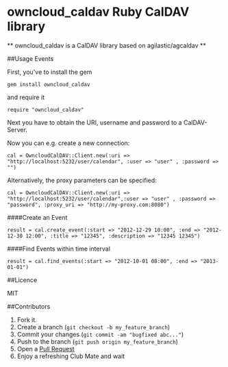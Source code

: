 # owncloud_caldav Ruby CalDAV library

** owncloud_caldav is a CalDAV library based on agilastic/agcaldav **

##Usage Events

First, you've to install the gem

    gem install owncloud_caldav

and require it

    require "owncloud_caldav"

Next you have to obtain the URI, username and password to a CalDAV-Server.


Now you can e.g. create a new connection:
    	
	cal = OwncloudCalDAV::Client.new(:uri => "http://localhost:5232/user/calendar", :user => "user" , :password => "")

Alternatively, the proxy parameters can be specified:

	cal = OwncloudCalDAV::Client.new(:uri => "http://localhost:5232/user/calendar",:user => "user" , :password => "password", :proxy_uri => "http://my-proxy.com:8080")


####Create an Event

    result = cal.create_event(:start => "2012-12-29 10:00", :end => "2012-12-30 12:00", :title => "12345", :description => "12345 12345")


####Find Events within time interval

    result = cal.find_events(:start => "2012-10-01 08:00", :end => "2013-01-01")

 
##Licence

MIT



##Contributors


1. Fork it.
2. Create a branch (`git checkout -b my_feature_branch`)
3. Commit your changes (`git commit -am "bugfixed abc..."`)
4. Push to the branch (`git push origin my_feature_branch`)
5. Open a [Pull Request][1]
6. Enjoy a refreshing Club Mate and wait

[1]: https://github.com/czytom/owncloud_caldav/pulls/

